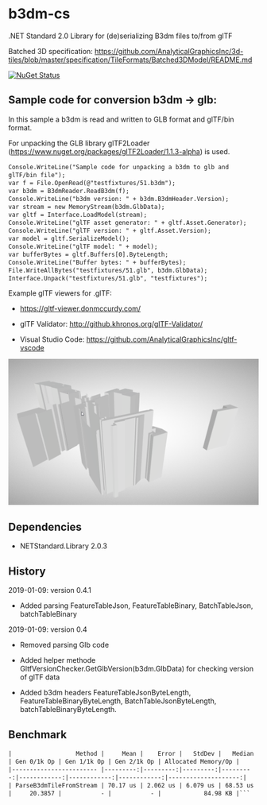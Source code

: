 # b3dm-cs

.NET Standard 2.0 Library for (de)serializing B3dm files to/from glTF

Batched 3D specification: https://github.com/AnalyticalGraphicsInc/3d-tiles/blob/master/specification/TileFormats/Batched3DModel/README.md

[![NuGet Status](http://img.shields.io/nuget/v/b3dm-tile.svg?style=flat)](https://www.nuget.org/packages/b3dm-tile/)

## Sample code for conversion b3dm -> glb:

In this sample a b3dm is read and written to GLB format and glTF/bin format. 

For unpacking the GLB library glTF2Loader (https://www.nuget.org/packages/glTF2Loader/1.1.3-alpha) is used.

```
Console.WriteLine("Sample code for unpacking a b3dm to glb and glTF/bin file");
var f = File.OpenRead(@"testfixtures/51.b3dm");
var b3dm = B3dmReader.ReadB3dm(f);
Console.WriteLine("b3dm version: " + b3dm.B3dmHeader.Version);
var stream = new MemoryStream(b3dm.GlbData);
var gltf = Interface.LoadModel(stream);
Console.WriteLine("glTF asset generator: " + gltf.Asset.Generator);
Console.WriteLine("glTF version: " + gltf.Asset.Version);
var model = gltf.SerializeModel();
Console.WriteLine("glTF model: " + model);
var bufferBytes = gltf.Buffers[0].ByteLength;
Console.WriteLine("Buffer bytes: " + bufferBytes);
File.WriteAllBytes("testfixtures/51.glb", b3dm.GlbData);
Interface.Unpack("testfixtures/51.glb", "testfixtures");
```

Example glTF viewers for .glTF: 

- https://gltf-viewer.donmccurdy.com/

- glTF Validator: http://github.khronos.org/glTF-Validator/

- Visual Studio Code: https://github.com/AnalyticalGraphicsInc/gltf-vscode

<img src="gltf.png"/>

## Dependencies

- NETStandard.Library 2.0.3

## History

2019-01-09: version 0.4.1

- Added parsing FeatureTableJson, FeatureTableBinary, BatchTableJson, batchTableBinary

2019-01-09: version 0.4

  - Removed parsing Glb code

  - Added helper methode GltfVersionChecker.GetGlbVersion(b3dm.GlbData) for checking version of glTF data

  - Added b3dm headers FeatureTableJsonByteLength, FeatureTableBinaryByteLength, BatchTableJsonByteLength, batchTableBinaryByteLength. 

## Benchmark

```
|                  Method |     Mean |    Error |   StdDev |   Median | Gen 0/1k Op | Gen 1/1k Op | Gen 2/1k Op | Allocated Memory/Op |
|------------------------ |---------:|---------:|---------:|---------:|------------:|------------:|------------:|--------------------:|
| ParseB3dmTileFromStream | 70.17 us | 2.062 us | 6.079 us | 68.53 us |     20.3857 |           - |           - |            84.98 KB |```
